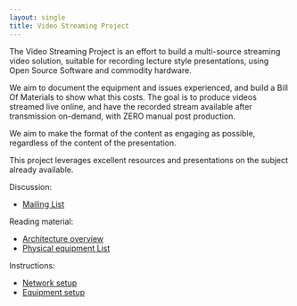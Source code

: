 ```yaml
---
layout: single
title: Video Streaming Project
---
```


The Video Streaming Project is an effort to build a multi-source streaming video solution, suitable for recording lecture style presentations, using Open Source Software and commodity hardware.

We aim to document the equipment and issues experienced, and build a Bill Of Materials to show what this costs. The goal is to produce videos streamed live online, and have the recorded stream available after transmission on-demand, with ZERO manual post production.

We aim to make the format of the content as engaging as possible, regardless of the content of the presentation.

This project leverages excellent resources and presentations on the subject already available.

Discussion:
 * [Mailing List](http://lists.plug.org.au/mailman/listinfo/av)

Reading material:
 * [Architecture overview](overview.md)
 * [Physical equipment List](equipment-list.md)

Instructions:
 * [Network setup](network/index.md)
 * [Equipment setup](setup.md)
